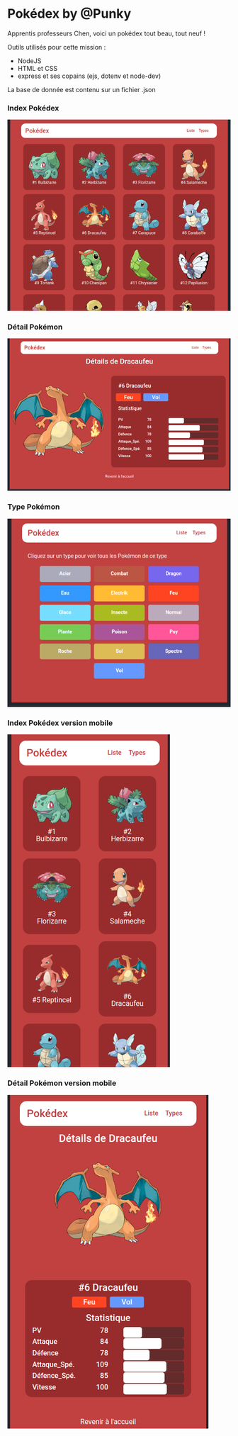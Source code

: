 # Pokédex by @Punky

Apprentis professeurs Chen, voici un pokédex tout beau, tout neuf !

Outils utilisés pour cette mission :
- NodeJS
- HTML et CSS
- express et ses copains (ejs, dotenv et node-dev)

La base de donnée est contenu sur un fichier .json

### Index Pokédex
<img src="app/public/photos/Pokedex-index.png" alt="Pokédex"/>

### Détail Pokémon
<img src="app/public/photos/Pokedex-details.png" alt="Pokédex"/>

### Type Pokémon
<img src="app/public/photos/Pokedex-type.png" alt="Pokédex"/>

### Index Pokédex version mobile
<img src="app/public/photos/Pokedex-indexmobile.png" alt="Pokédex"/>

### Détail Pokémon version mobile
<img src="app/public/photos/Pokedex-detailsmobile.png" alt="Pokédex"/>
